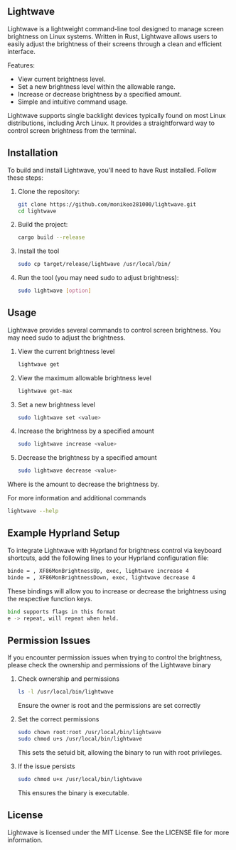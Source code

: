 ## Lightwave
Lightwave is a lightweight command-line tool designed to manage screen brightness on Linux systems. Written in Rust, Lightwave allows users to easily adjust the brightness of their screens through a clean and efficient interface.

Features:
- View current brightness level.
- Set a new brightness level within the allowable range.
- Increase or decrease brightness by a specified amount.
- Simple and intuitive command usage.

Lightwave supports single backlight devices typically found on most Linux distributions, including Arch Linux. It provides a straightforward way to control screen brightness from the terminal.

## Installation
To build and install Lightwave, you'll need to have Rust installed. Follow these steps:

1. Clone the repository:
   ```bash
   git clone https://github.com/monikeo281000/lightwave.git
   cd lightwave
   ```

2. Build the project:
   ```bash
   cargo build --release
   ```

3. Install the tool
   ```bash
   sudo cp target/release/lightwave /usr/local/bin/
   ```

3. Run the tool (you may need sudo to adjust brightness):
   ```bash
   sudo lightwave [option]
   ```

## Usage
Lightwave provides several commands to control screen brightness. You may need sudo to adjust the brightness.

1. View the current brightness level
   ```bash
   lightwave get
   ```

2. View the maximum allowable brightness level
   ```bash
   lightwave get-max
   ```

3. Set a new brightness level
   ```bash
   sudo lightwave set <value>
   ```

4. Increase the brightness by a specified amount
   ```bash
   sudo lightwave increase <value>
   ```

5. Decrease the brightness by a specified amount
   ```bash
   sudo lightwave decrease <value>
   ```
Where <value> is the amount to decrease the brightness by.

For more information and additional commands
```bash
lightwave --help
```

## Example Hyprland Setup
To integrate Lightwave with Hyprland for brightness control via keyboard shortcuts, add the following lines to your Hyprland configuration file:
```bash
binde = , XF86MonBrightnessUp, exec, lightwave increase 4
binde = , XF86MonBrightnessDown, exec, lightwave decrease 4
```
These bindings will allow you to increase or decrease the brightness using the respective function keys.
```bash
bind supports flags in this format
e -> repeat, will repeat when held.
```

## Permission Issues
If you encounter permission issues when trying to control the brightness, please check the ownership and permissions of the Lightwave binary

1. Check ownership and permissions
   ```bash
   ls -l /usr/local/bin/lightwave
   ```
   Ensure the owner is root and the permissions are set correctly

2. Set the correct permissions
   ```bash
   sudo chown root:root /usr/local/bin/lightwave
   sudo chmod u+s /usr/local/bin/lightwave
   ```
   This sets the setuid bit, allowing the binary to run with root privileges.

3. If the issue persists
   ```bash
   sudo chmod u+x /usr/local/bin/lightwave
   ```
   This ensures the binary is executable.

   
## License
Lightwave is licensed under the MIT License. See the LICENSE file for more information.

